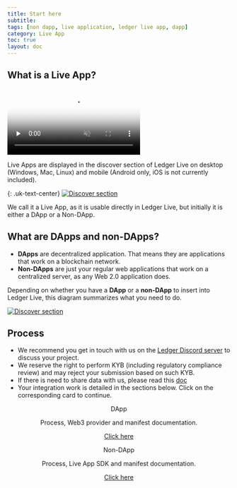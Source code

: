 ```yaml
---
title: Start here
subtitle:
tags: [non dapp, live application, ledger live app, dapp]
category: Live App
toc: true
layout: doc
---
```


## What is a Live App?

<div class="uk-text-center">
    <video controls muted preload='none' poster='/uploads//videos/covers/LiveApp.png' ><source src="/uploads//videos/LiveApp.mp4" type='video/mp4'></video><br>
</div>

Live Apps are displayed in the discover section of Ledger Live on desktop (Windows, Mac, Linux) and mobile (Android only, iOS is not currently included).    

<!---- image ---->

{: .uk-text-center}
[![Discover section](../images/discover-section.jpg)](../images/discover-section.jpg)    

<!--------------->

We call it a Live App, as it is usable directly in Ledger Live, but initially it is either a DApp or a Non-DApp.
   
## What are DApps and non-DApps?

- **DApps** are decentralized application. That means they are applications that work on a blockchain network. 
- **Non-DApps** are just your regular web applications that work on a centralized server, as any Web 2.0 application does.

Depending on whether you have a **DApp** or a **non-DApp** to insert into Ledger Live, this diagram summarizes what you need to do.  

<!---- image ---->
[![Discover section](../images/live-app.jpg)](../images/live-app.jpg)   
<!--------------->

## Process

- We recommend you get in touch with us on the [Ledger Discord server](https://developers.ledger.com/discord-pro) to discuss your project.
- We reserve the right to perform KYB (including regulatory compliance review) and may reject your submission based on such KYB.
- If there is need to share data with us, please read this [doc](https://docs.google.com/document/d/1pD2iht4nAphDDEMikwJjD2OG8x4cc9BcUJ1QeMDE94Y/edit?usp=sharing) 
- Your integration work is detailed in the sections below. Click on the corresponding card to continue.  

<div style="text-align:center;">
  <div class="row justify-content-around">
    <div class="col">
      <div class="card">
        <div class="card-body">
          <p class="card-title">DApp</p>
          <p class="card-text">Process, Web3 provider and manifest documentation.</p>
          <a href="../../dapp/process" class="btn btn-primary">Click here</a>
        </div>
      </div>
    </div>
    <div class="col">
      <div class="card">
        <div class="card-body">
          <p class="card-title">Non-DApp</p>
          <p class="card-text">Process, Live App SDK and manifest documentation.</p>
          <a href="../../non-dapp/introduction" class="btn btn-primary">Click here</a>
        </div>
      </div>
    </div>
  </div>
</div>
